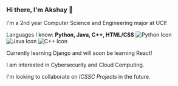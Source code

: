 ### Hi there, I'm Akshay 👋

I'm a 2nd year Computer Science and Engineering major at UCI!

Languages I know: **Python, Java, C++, HTML/CSS**
![Python Icon](https://cdn3.iconfinder.com/data/icons/logos-and-brands-adobe/512/267_Python-512.png)
![Java Icon](https://cdn-icons-png.flaticon.com/512/226/226777.png)
![C++ Icon](https://user-images.githubusercontent.com/42747200/46140125-da084900-c26d-11e8-8ea7-c45ae6306309.png)

Currently learning Django and will soon be learning React!

I am interested in Cybersecurity and Cloud Computing.  


I'm looking to collaborate on *ICSSC Projects* in the future.


<!--
**akins1/akins1** is a ✨ _special_ ✨ repository because its `README.md` (this file) appears on your GitHub profile.

Here are some ideas to get you started:

- 🔭 I’m currently working on ...
- 🌱 I’m currently learning ...
- 👯 I’m looking to collaborate on ...
- 🤔 I’m looking for help with ...
- 💬 Ask me about ...
- 📫 How to reach me: ...
- 😄 Pronouns: ...
- ⚡ Fun fact: ...
-->
